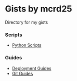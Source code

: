 # Gists by mcrd25
Directory for my gists

### Scripts
- [Python Scripts](scripts/python_scripts.md)

### Guides
- [Deployment Guides](guides/deployment_guides.md)
- [Git Guides](guides/git_guides.md)
